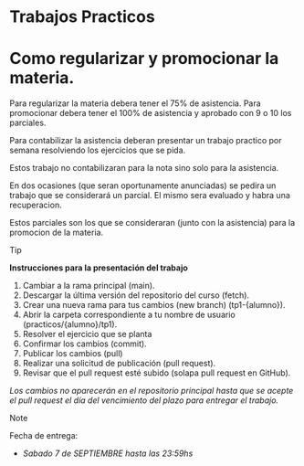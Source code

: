 # Trabajos Practicos

# Como regularizar y promocionar la materia.

Para regularizar la materia debera tener el 75% de asistencia.
Para promocionar debera tener el 100% de asistencia y aprobado con 9 o 10 los parciales.

Para contabilizar la asistencia deberan presentar un trabajo practico por semana resolviendo los ejercicios que se pida. 

Estos trabajo no contabilizaran para la nota sino solo para la asistencia. 

En dos ocasiones (que seran oportunamente anunciadas) se pedira un trabajo que se considerará un parcial. El mismo sera evaluado y habra una recuperacion. 

Estos parciales son los que se consideraran (junto con la asistencia) para la promocion de la materia.


> [!TIP]
>
> **Instrucciones para la presentación del trabajo**
> 
> 1. Cambiar a la rama principal (main).
> 2. Descargar la última versión del repositorio del curso (fetch).
> 3. Crear una nueva rama para tus cambios (new branch) (tp1-{alumno}).
> 4. Abrir la carpeta correspondiente a tu nombre de usuario (practicos/{alumno}/tp1).
> 5. Resolver el ejercicio que se planta
> 6. Confirmar los cambios (commit).
> 7. Publicar los cambios (pull)
> 8. Realizar una solicitud de publicación (pull request).
> 9. Revisar que el pull request esté subido (solapa pull request en GitHub).

*Los cambios no aparecerán en el repositorio principal hasta que se acepte el pull request el día del vencimiento del plazo para entregar el trabajo.*

> [!NOTE]
> Fecha de entrega: 
> - *Sabado 7 de SEPTIEMBRE hasta las 23:59hs*
